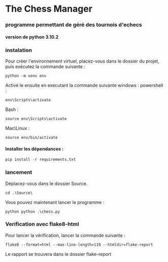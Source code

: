 # The Chess Manager

### programme permettant de géré des tournois d'echecs

#### version de python 3.10.2

### instalation
Pour créer l'environnement virtuel, placez-vous dans le dossier du projet, puis exécutez la commande suivante :
```
python -m venv env
```

Activé le ensuite en executant la commande suivante
windows :
powershell :
```
env\Scripts\activate
```
Bash :
```
source env\Scripts\activate
```

Mac\Linux :
```
source env/bin/activate
```

#### Installer les dépendances :
```
pip install -r requirements.txt
```
### lancement
Déplacez-vous dans le dossier Source.
```
cd .\Source\
```
Vous pouvez maintenant lancer le programme :
```
python python .\chess.py
```
### Verification avec flake8-html
Pour lancer la vérification, lancer la commande suivante :
```
flake8 --format=html --max-line-length=119 --htmldir=flake-report
```
Le rapport se trouvera dans le dossier flake-report